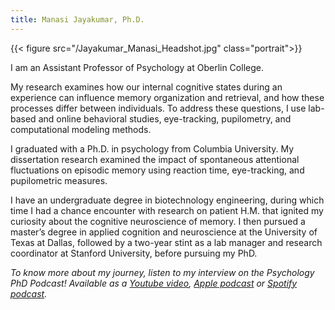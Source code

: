 ```yaml
---
title: Manasi Jayakumar, Ph.D.
---
```


{{< figure src="/Jayakumar_Manasi_Headshot.jpg" class="portrait">}}

I am an Assistant Professor of Psychology at Oberlin College.

My research examines how our internal cognitive states during an experience can influence memory organization and retrieval, and how these processes differ between individuals. To address these questions, I use lab-based and online behavioral studies, eye-tracking, pupilometry, and computational modeling methods.

I graduated with a Ph.D. in psychology from Columbia University. My dissertation research examined the impact of spontaneous attentional fluctuations on episodic memory using reaction time, eye-tracking, and pupilometric measures.

I have an undergraduate degree in biotechnology engineering, during which time I had a chance encounter with research on patient H.M. that ignited my curiosity about the cognitive neuroscience of memory. I then pursued a master’s degree in applied cognition and neuroscience at the University of Texas at Dallas, followed by a two-year stint as a lab manager and research coordinator at Stanford University, before pursuing my PhD.


*To know more about my journey, listen to my interview on the Psychology PhD Podcast! Available as a [Youtube video](https://www.youtube.com/watch?v=6JjnLeVy-TA), [Apple podcast](https://podcasts.apple.com/us/podcast/interview-with-manasi-jayakumar-season-2-episode-2/id1569195983?i=1000554110816) or [Spotify podcast](https://open.spotify.com/episode/6cgaaLSNN5q0NDPqgBjC1H).*

